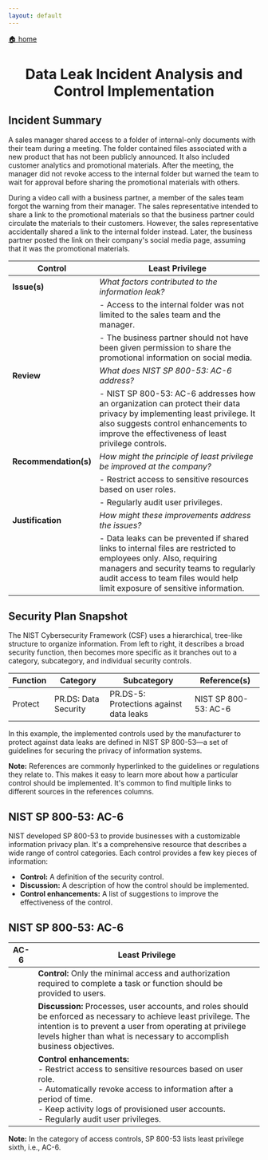 ```yaml
---
layout: default
---
```


[🏠 home](./)

<h1 style="text-align: center;">Data Leak Incident Analysis and Control Implementation</h1>

## Incident Summary
A sales manager shared access to a folder of internal-only documents with their team during a meeting. The folder contained files associated with a new product that has not been publicly announced. It also included customer analytics and promotional materials. After the meeting, the manager did not revoke access to the internal folder but warned the team to wait for approval before sharing the promotional materials with others.

During a video call with a business partner, a member of the sales team forgot the warning from their manager. The sales representative intended to share a link to the promotional materials so that the business partner could circulate the materials to their customers. However, the sales representative accidentally shared a link to the internal folder instead. Later, the business partner posted the link on their company's social media page, assuming that it was the promotional materials.

| **Control**      | **Least Privilege**                                                      |
|------------------|---------------------------------------------------------------------------|
| **Issue(s)**     | *What factors contributed to the information leak?*                       |
|                  | - Access to the internal folder was not limited to the sales team and the manager. |
|                  | - The business partner should not have been given permission to share the promotional information on social media. |
| **Review**       | *What does NIST SP 800-53: AC-6 address?*                                  |
|                  | - NIST SP 800-53: AC-6 addresses how an organization can protect their data privacy by implementing least privilege. It also suggests control enhancements to improve the effectiveness of least privilege controls. |
| **Recommendation(s)** | *How might the principle of least privilege be improved at the company?* |
|                  | - Restrict access to sensitive resources based on user roles.             |
|                  | - Regularly audit user privileges.                                         |
| **Justification** | *How might these improvements address the issues?*                        |
|                  | - Data leaks can be prevented if shared links to internal files are restricted to employees only. Also, requiring managers and security teams to regularly audit access to team files would help limit exposure of sensitive information. |

## Security Plan Snapshot
The NIST Cybersecurity Framework (CSF) uses a hierarchical, tree-like structure to organize information. From left to right, it describes a broad security function, then becomes more specific as it branches out to a category, subcategory, and individual security controls.

**Function** | **Category** | **Subcategory** | **Reference(s)**
--- | --- | --- | ---
Protect | PR.DS: Data Security | PR.DS-5: Protections against data leaks | NIST SP 800-53: AC-6

In this example, the implemented controls used by the manufacturer to protect against data leaks are defined in NIST SP 800-53—a set of guidelines for securing the privacy of information systems.

**Note:** References are commonly hyperlinked to the guidelines or regulations they relate to. This makes it easy to learn more about how a particular control should be implemented. It's common to find multiple links to different sources in the references columns.

## NIST SP 800-53: AC-6
NIST developed SP 800-53 to provide businesses with a customizable information privacy plan. It's a comprehensive resource that describes a wide range of control categories. Each control provides a few key pieces of information:
- **Control:** A definition of the security control.
- **Discussion:** A description of how the control should be implemented.
- **Control enhancements:** A list of suggestions to improve the effectiveness of the control.

## NIST SP 800-53: AC-6

| **AC-6**        | **Least Privilege**                                                      |
|-----------------|---------------------------------------------------------------------------|
|                 | **Control:** Only the minimal access and authorization required to complete a task or function should be provided to users. |
|                 | **Discussion:** Processes, user accounts, and roles should be enforced as necessary to achieve least privilege. The intention is to prevent a user from operating at privilege levels higher than what is necessary to accomplish business objectives. |
|                 | **Control enhancements:** <br> - Restrict access to sensitive resources based on user role. <br> - Automatically revoke access to information after a period of time. <br> - Keep activity logs of provisioned user accounts. <br> - Regularly audit user privileges. |

**Note:** In the category of access controls, SP 800-53 lists least privilege sixth, i.e., AC-6.
